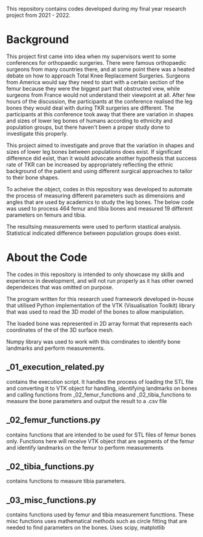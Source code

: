 This repository contains codes developed during my final year research project from 2021 - 2022. 

# Background
This project first came into idea when my supervisors went to some conferences for orthopaedic surgeries. There were famous orthopaedic surgeons from many countries there, and at some point there was a heated debate on how to approach Total Knee Replacement Surgeries. Surgeons from America would say they need to start with a certain section of the femur because they were the biggest part that obstructed view, while surgeons from France would not understand their viewpoint at all. After few hours of the discussion, the participants at the conference realised the leg bones they would deal with during TKR surgeries are different. The participants at this conference took away that there are variation in shapes and sizes of lower leg bones of humans according to ethnicity and population groups, but there haven't been a proper study done to investigate this properly.

This project aimed to investigate and prove that the variation in shapes and sizes of lower leg bones between populations does exist. If significant difference did exist, than it would advocate another hypothesis that success rate of TKR can be increased by appropriately reflecting the ethnic background of the patient and using different surgical approaches to tailor to their bone shapes.

To acheive the object, codes in this repository was developed to automate the process of measuring different parameters such as dimensions and angles that are used by academics to study the leg bones.
The below code was used to process 464 femur and tibia bones and measured 19 different parameters on femurs and tibia. 

The resultsing measurements were used to perform stastical analysis. Statistical  indicated difference between population groups does exist.

# About the Code
The codes in this repository is intended to only showcase my skills and experience in development, and will not run properly as it has other owned dependeices that was omitted on purpose.

The program written for this research used framework developed in-house that utilised Python implementation of the VTK (Visualisation Toolkit) library that was used to read the 3D model of the bones to allow manipulation. 

The loaded bone was represented in 2D array format that represents each coordinates of the of the 3D surface mesh.

Numpy library was used to work with this corrdinates to identify bone landmarks and perform measurements.

## _01_execution_related.py 
contains the execution script. It handles the process of loading the STL file and converting it to VTK object for handling, identifying landmarks on bones and calling functions from _02_femur_functions and _02_tibia_functions to measure the bone parameters and output the result to a .csv file

## _02_femur_functions.py 
contains functions that are intended to be used for STL files of femur bones only. Functions here will receive VTK object that are segments of the femur and identify landmarks on the femur to perform measurements 

## _02_tibia_functions.py 
contains functions to measure tibia parameters. 

## _03_misc_functions.py 
contains functions used by femur and tibia measurement functtions. These misc functions uses mathematical methods such as circle fitting that are needed to find parameters on the bones. Uses scipy, matplotlib  
